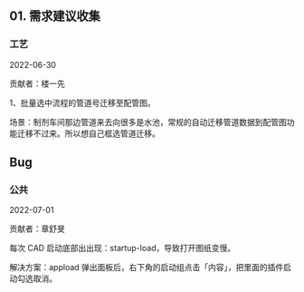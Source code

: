 ## 01. 需求建议收集

### 工艺

2022-06-30

贡献者：楼一先

1、批量选中流程的管道号迁移至配管图。

场景：制剂车间那边管道来去向很多是水池，常规的自动迁移管道数据到配管图功能迁移不过来。所以想自己框选管道迁移。

## Bug

### 公共

2022-07-01

贡献者：章舒旻

每次 CAD 启动底部出出现：startup-load，导致打开图纸变慢。

解决方案：appload 弹出面板后，右下角的启动组点击「内容」，把里面的插件启动勾选取消。